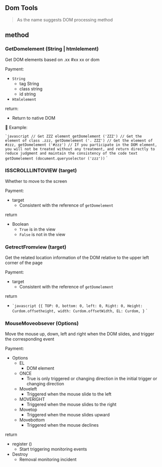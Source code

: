 
## Dom Tools

> As the name suggests DOM processing method



## method

### GetDomelement (String | htmlelement)

Get DOM elements based on .xx #xx xx or dom

Payment:

* `String`
  * tag String
  * class string
  * id string
* `Htmlelement`

return:

* Return to native DOM

🌰 Example:

`` `javascript
// Get ZZZ element
getDomelement ('ZZZ')
// Get the element of class .zzz,
getDomelement ('. ZZZ')
// Get the element of #zzz,
getDomelement ('#zzz')
// If you participate in the DOM element, you will not be treated without any treatment, and return directly to reduce judgment and maintain the consistency of the code text
getDomelement (document.queryselector ('zzz'))
`` `



### ISSCROLLLINTOVIEW (target)

Whether to move to the screen

Payment:

* target
  * Consistent with the reference of `getDomelement`

return

* Boolean
  * `True` is in the view
  * `False` is not in the view



### GetrectFromview (target)

Get the related location information of the DOM relative to the upper left corner of the page

Payment:

* target
  * Consistent with the reference of `getDomelement`

return

* `` `javascript
  {{
          TOP: 0,
          bottom: 0,
          left: 0,
          Right: 0,
          Height: Curdom.offsetheight,
          width: Curdom.offsetWidth,
          EL: Curdom,
        }
  `` `

  

### MouseMoveobsever (Options)

Move the mouse up, down, left and right when the DOM slides, and trigger the corresponding event

Payment:

* Options
  * EL
    * DOM element
  * ONCE
    * True is only triggered or changing direction in the initial trigger or changing direction
  * Moveleft
    * Triggered when the mouse slide to the left
  * MOVERIGHT
    * Triggered when the mouse slides to the right
  * Movetop
    * Triggered when the mouse slides upward
  * Movebottom
    * Triggered when the mouse declines

return

* register ()
  * Start triggering monitoring events
* Destroy
  * Removal monitoring incident